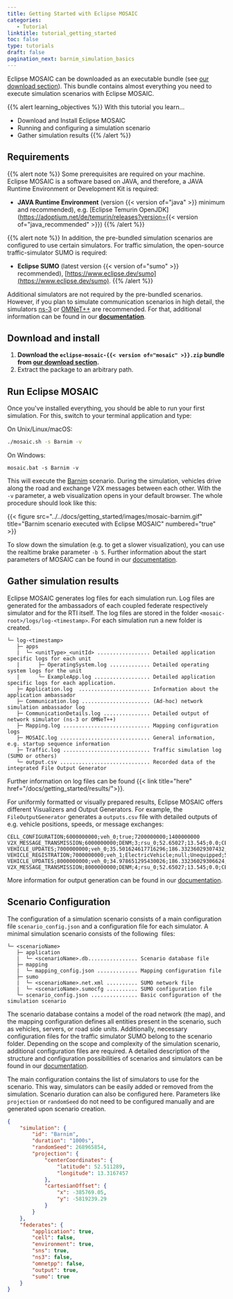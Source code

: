 ```yaml
---
title: Getting Started with Eclipse MOSAIC
categories:
   - Tutorial
linktitle: tutorial_getting_started
toc: false
type: tutorials
draft: false
pagination_next: barnim_simulation_basics
---
```


Eclipse MOSAIC can be downloaded as an executable bundle (see [our download section](/download)). This bundle
contains almost everything you need to execute simulation scenarios with Eclipse MOSAIC.

{{% alert learning_objectives %}}
With this tutorial you learn...  
* Download and Install Eclipse MOSAIC
* Running and configuring a simulation scenario
* Gather simulation results
{{% /alert %}}

## Requirements

{{% alert note %}}
Some prerequisites are required on your machine. Eclipse MOSAIC is a software based on JAVA, and therefore, a 
JAVA Runtime Environment or Development Kit is required:
- **JAVA Runtime Environment** (version {{< version of="java" >}} minimum and recommended), e.g. [Eclipse Temurin OpenJDK](https://adoptium.net/de/temurin/releases?version={{< version of="java_recommended" >}})
{{% /alert %}}

{{% alert note %}}
In addition, the pre-bundled simulation scenarios are configured to use certain simulators. For traffic simulation, the open-source 
traffic-simulator SUMO is required:
- **Eclipse SUMO** (latest version {{< version of="sumo" >}} recommended), [https://www.eclipse.dev/sumo](https://www.eclipse.dev/sumo).
{{% /alert %}}

Additional simulators are not required by the pre-bundled scenarios. However, if you plan to simulate communication scenarios
in high detail, the simulators [ns-3](/docs/simulators/network_simulator_ns3) or 
[OMNeT++](/docs/simulators/network_simulator_omnetpp) are recommended. For that, additional 
information can be found in our **[documentation](/docs/getting_started)**.

## Download and install

1. **Download the `eclipse-mosaic-{{< version of="mosaic" >}}.zip` bundle from [our download section](/download).** 
2. Extract the package to an arbitrary path.

## Run Eclipse MOSAIC

Once you've installed everything, you should be able to run your first simulation. For this, switch to your terminal application and type:

On Unix/Linux/macOS:
```bash
./mosaic.sh -s Barnim -v
```

On Windows:

```dos
mosaic.bat -s Barnim -v
```

This will execute the [Barnim](/tutorials/barnim_simulation_basics) scenario. During the simulation, vehicles drive along the
road and exchange V2X messages between each other. With the `-v` parameter, a web visualization opens in your default browser. The whole
procedure should look like this:

{{< figure src="../../docs/getting_started/images/mosaic-barnim.gif" title="Barnim scenario executed with Eclipse MOSAIC" numbered="true" >}}

To slow down the simulation (e.g. to get a slower visualization), you can use the realtime brake parameter `-b 5`. 
Further information about the start parameters of MOSAIC can be found in our [documentation](/docs/getting_started/run_mosaic).

## Gather simulation results

Eclipse MOSAIC generates log files for each simulation run. Log files are generated for the ambassadors of each coupled federate respectively 
simulator and for the RTI itself. The log files are stored in the folder `<mosaic-root>/logs/log-<timestamp>`. For each simulation run a new folder is created. 

```plaintext
└─ log-<timestamp>
   ├─ apps
   |  └─ <unitType>_<unitId> ................. Detailed application specific logs for each unit
   |      ├─ OperatingSystem.log ............. Detailed operating system logs for the unit
   |      └─ ExampleApp.log .................. Detailed application specific logs for each application.
   ├─ Application.log  ....................... Information about the application ambassador
   ├─ Communication.log ...................... (Ad-hoc) network simulation ambassador log
   ├─ CommunicationDetails.log ............... Detailed output of network simulator (ns-3 or OMNeT++)
   ├─ Mapping.log ............................ Mapping configuration logs
   ├─ MOSAIC.log ............................. General information, e.g. startup sequence information
   ├─ Traffic.log ............................ Traffic simulation log (SUMO or others)
   └─ output.csv ............................. Recorded data of the integrated File Output Generator
```

Further information on log files can be found {{< link title="here" href="/docs/getting_started/results/">}}.

For uniformly formatted or visually prepared results, Eclipse MOSAIC offers different 
Visualizers and Output Generators. For example, the `FileOutputGenerator` generates a `outputs.csv` file with detailed outputs of e.g. 
vehicle positions, speeds, or message exchanges:

```plaintext
CELL_CONFIGURATION;6000000000;veh_0;true;7200000000;1400000000
V2X_MESSAGE_TRANSMISSION;6000000000;DENM;3;rsu_0;52.65027;13.545;0.0;CELL_GEOCAST;/255.255.255.255;null
VEHICLE_UPDATES;7000000000;veh_0;35.501624617716296;186.33236029307432;52.655993308955196;13.569065826100868;0.0;35.501624617716296;-0.6083753822837039;0.0;false;1;4067968_28830219_3290027832_2450938914;0;0.0;0.0;0.0;0.0;0.0;0.0;0.0;0.0;0.0;0.0;0.0;0.0;false;false;false
VEHICLE_REGISTRATION;7000000000;veh_1;ElectricVehicle;null;Unequipped;5.0;2.5;70.0;2.6;4.5;0.5;1.0;1.0;0.0;1;1;0.0
VEHICLE_UPDATES;8000000000;veh_0;34.978651295430026;186.33236029306624;52.65568017869267;13.569019012494635;0.0;70.48027591314633;-0.5229733222862691;0.0;false;1;4067968_28830219_3290027832_2450938914;0;0.0;0.0;0.0;0.0;0.0;0.0;0.0;0.0;0.0;0.0;0.0;0.0;false;false;false
V2X_MESSAGE_TRANSMISSION;8000000000;DENM;4;rsu_0;52.65027;13.545;0.0;CELL_GEOCAST;/255.255.255.255;null
```

More information for output generation can be found in our [documentation](/docs/visualization/filevis).


## Scenario Configuration

The configuration of a simulation scenario consists of a main configuration file `scenario_config.json` and a configuration file for each simulator. A minimal simulation scenario consists of the following  files:

```plaintext
└─ <scenarioName>
   ├─ application
   |  └─ <scenarioName>.db................ Scenario database file
   ├─ mapping
   |  └─ mapping_config.json ............. Mapping configuration file
   ├─ sumo
   |  └─ <scenarioName>.net.xml .......... SUMO network file
   |  └─ <scenarioName>.sumocfg .......... SUMO configuration file
   └─ scenario_config.json ............... Basic configuration of the simulation scenario
``` 

The scenario database contains a model of the road network (the map), and the mapping configuration
defines all entities present in the scenario, such as vehicles, servers, or road side units. Additionally, necessary
configuration files for the traffic simulator SUMO belong to the scenario folder. Depending on the scope and
complexity of the simulation scenario, additional configuration files are required. A detailed description of 
the structure and configuration possibilities of scenarios and simulators can be found in 
our  [documentation](/docs/scenarios).

The main configuration contains the list of simulators to use for the scenario. This way, simulators can be easily added or removed from the simulation. Scenario duration can also be configured here. Parameters like `projection` or `randomSeed` do not need to be configured manually and are generated upon scenario creation.

```json
{
    "simulation": {
        "id": "Barnim",
        "duration": "1000s",
        "randomSeed": 268965854,
        "projection": {
            "centerCoordinates": {
                "latitude": 52.511289,
                "longitude": 13.3167457
            },
            "cartesianOffset": {
                "x": -385769.05,
                "y": -5819239.29
            }
        }
    },
    "federates": {
        "application": true,
        "cell": false,
        "environment": true,
        "sns": true,
        "ns3": false,
        "omnetpp": false,
        "output": true,
        "sumo": true
    }
}
```
